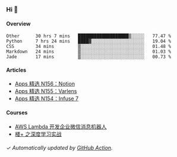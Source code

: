 ### Hi 👋

#### Overview

<!--START_SECTION:waka-->
```text
Other      30 hrs 7 mins   ███████████████████▒░░░░░   77.47 % 
Python     7 hrs 24 mins   ████▓░░░░░░░░░░░░░░░░░░░░   19.04 % 
CSS        34 mins         ▒░░░░░░░░░░░░░░░░░░░░░░░░   01.48 % 
Markdown   24 mins         ▒░░░░░░░░░░░░░░░░░░░░░░░░   01.03 % 
Jade       17 mins         ▒░░░░░░░░░░░░░░░░░░░░░░░░   00.73 % 
```
<!--END_SECTION:waka-->

#### Articles

<!-- BLOG:START -->
- [Apps 精选 N156：Notion](https://huhuhang.com/post/product-hunt/product-hunt-n156)
- [Apps 精选 N155：Varlens](https://huhuhang.com/post/product-hunt/product-hunt-n155)
- [Apps 精选 N154：Infuse 7](https://huhuhang.com/post/product-hunt/product-hunt-n154)
<!-- BLOG:END -->

#### Courses

<!-- SYL:START -->
- [AWS Lambda 开发企业微信消息机器人](https://lanqiao.cn/courses/2868)
- [楼+ 之深度学习实战](https://lanqiao.cn/courses/2617)
<!-- SYL:END -->

###### ✓ Automatically updated by [GitHub Action](https://github.com/huhuhang/huhuhang/actions).
